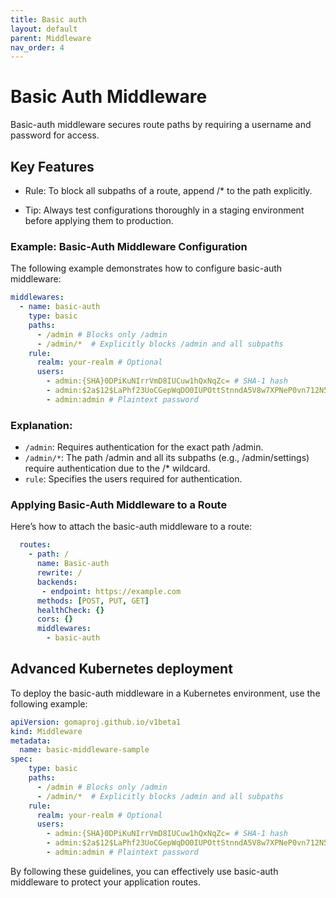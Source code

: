 ```yaml
---
title: Basic auth
layout: default
parent: Middleware
nav_order: 4
---
```



# Basic Auth Middleware

Basic-auth middleware secures route paths by requiring a username and password for access.

## Key Features
- Rule: To block all subpaths of a route, append /* to the path explicitly.

- Tip: Always test configurations thoroughly in a staging environment before applying them to production.


### Example: Basic-Auth Middleware Configuration
The following example demonstrates how to configure basic-auth middleware:

```yaml
middlewares:
  - name: basic-auth
    type: basic
    paths:
      - /admin # Blocks only /admin
      - /admin/*  # Explicitly blocks /admin and all subpaths
    rule:
      realm: your-realm # Optional
      users:
        - admin:{SHA}0DPiKuNIrrVmD8IUCuw1hQxNqZc= # SHA-1 hash
        - admin:$2a$12$LaPhf23UoCGepWqDO0IUPOttStnndA5V8w7XPNeP0vn712N5Uyali # bcrypt hash
        - admin:admin # Plaintext password
```
### Explanation:

- `/admin`: Requires authentication for the exact path /admin.
- `/admin/*`: The path /admin and all its subpaths (e.g., /admin/settings) require authentication due to the /* wildcard.
- `rule`: Specifies the users required for authentication.


### Applying Basic-Auth Middleware to a Route
Here’s how to attach the basic-auth middleware to a route:

```yaml
  routes:
    - path: /
      name: Basic-auth
      rewrite: /
      backends:
       - endpoint: https://example.com
      methods: [POST, PUT, GET]
      healthCheck: {}
      cors: {}
      middlewares:
        - basic-auth
```

## Advanced Kubernetes deployment

To deploy the basic-auth middleware in a Kubernetes environment, use the following example:

```yaml
apiVersion: gomaproj.github.io/v1beta1
kind: Middleware
metadata:
  name: basic-middleware-sample
spec:
    type: basic
    paths:
      - /admin # Blocks only /admin
      - /admin/*  # Explicitly blocks /admin and all subpaths
    rule:
      realm: your-realm # Optional
      users:
        - admin:{SHA}0DPiKuNIrrVmD8IUCuw1hQxNqZc= # SHA-1 hash
        - admin:$2a$12$LaPhf23UoCGepWqDO0IUPOttStnndA5V8w7XPNeP0vn712N5Uyali # bcrypt hash
        - admin:admin # Plaintext password
```

By following these guidelines, you can effectively use basic-auth middleware to protect your application routes.
